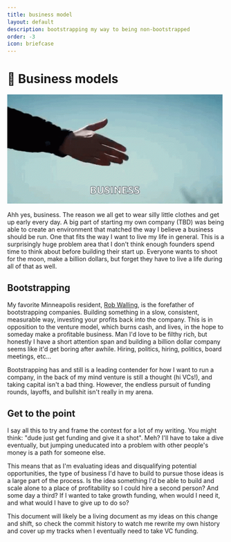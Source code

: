 ```yaml
---
title: business model
layout: default
description: bootstrapping my way to being non-bootstrapped
order: -3
icon: briefcase
---
```


# 💼 Business models

![](./business.gif "Business handshake")

Ahh yes, business. The reason we all get to wear silly little clothes and get up early every day. A big part of starting my own company (TBD) was being able to create an environment that matched the way I believe a business should be run. One that fits the way I want to live my life in general. This is a surprisingly huge problem area that I don't think enough founders spend time to think about before building their start up. Everyone wants to shoot for the moon, make a billion dollars, but forget they have to live a life during all of that as well.

## Bootstrapping

My favorite Minneapolis resident, [Rob Walling](https://robwalling.com/), is the forefather of bootstrapping companies. Building something in a slow, consistent, measurable way, investing your profits back into the company. This is in opposition to the venture model, which burns cash, and lives, in the hope to someday make a profitable business. Man I'd love to be filthy rich, but honestly I have a short attention span and building a billion dollar company seems like it'd get boring after awhile. Hiring, politics, hiring, politics, board meetings, etc...

Bootstrapping has and still is a leading contender for how I want to run a company, in the back of my mind venture is still a thought (hi VCs!), and taking capital isn't a bad thing. However, the endless pursuit of funding rounds, layoffs, and bullshit isn't really in my arena.

## Get to the point

I say all this to try and frame the context for a lot of my writing. You might think: "dude just get funding and give it a shot". Meh? I'll have to take a dive eventually, but jumping uneducated into a problem with other people's money is a path for someone else.

This means that as I'm evaluating ideas and disqualifying potential opportunities, the type of business I'd have to build to pursue those ideas is a large part of the process. Is the idea something I'd be able to build and scale alone to a place of profitability so I could hire a second person? And some day a third? If I wanted to take growth funding, when would I need it, and what would I have to give up to do so?

This document will likely be a living document as my ideas on this change and shift, so check the commit history to watch me rewrite my own history and cover up my tracks when I eventually need to take VC funding.
